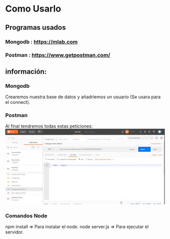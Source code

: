 # Como Usarlo
## Programas usados
### Mongodb : https://mlab.com
### Postman : https://www.getpostman.com/

## información:

### Mongodb
  Crearemos nuestra base de datos y añadriemos un usuario (Se usara para el connect).

### Postman
  Al final tendremos todas estas peticiones:
  ![](https://github.com/DavidUps/NodeApi/blob/master/.img/Postman.gif)

### Comandos Node
  npm install     => Para instalar el node.
  node server.js  => Para ejecutar el servidor.
